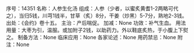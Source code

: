 序号：14351
名称：人参生化汤
组成：人参（少者，以蜜炙黄耆1-2两略可代之），当归5钱，川芎1钱半，甘草（炙）8分，干姜（炒黑）5-7分，熟地2-3钱。
出处：《会约》卷十五。
主治：产后喘促。
加减：None
功效：补气生血。
用法用量：大枣为引，温服。或加附子2钱，以助药力。外以鞋底炙热，于小腹上下熨之。
制备方法：None
临床应用：None
各家论述：None
用药禁忌：None
附注：None
